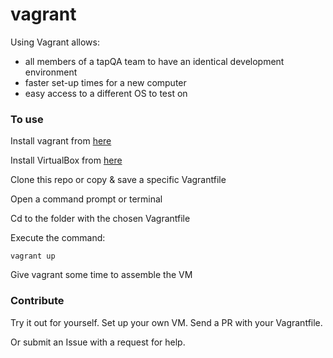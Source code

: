# vagrant

Using Vagrant allows:
- all members of a tapQA team to have an identical development environment
- faster set-up times for a new computer
- easy access to a different OS to test on

### To use

Install vagrant from [here](https://www.vagrantup.com/downloads.html)

Install VirtualBox from [here](https://www.virtualbox.org/wiki/Downloads)

Clone this repo or
copy & save a specific Vagrantfile

Open a command prompt or terminal

Cd to the folder with the chosen Vagrantfile

Execute the command:
```
vagrant up
```

Give vagrant some time to assemble the VM

### Contribute

Try it out for yourself. Set up your own VM. Send a PR with your Vagrantfile.

Or submit an Issue with a request for help.
